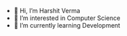 - 👋 Hi, I’m Harshit Verma
- 👀 I’m interested in Computer Science
- 🌱 I’m currently learning  Development
<!---
therealharshit/therealharshit is a ✨ special ✨ repository because its `README.md` (this file) appears on your GitHub profile.
You can click the Preview link to take a look at your changes.
--->
